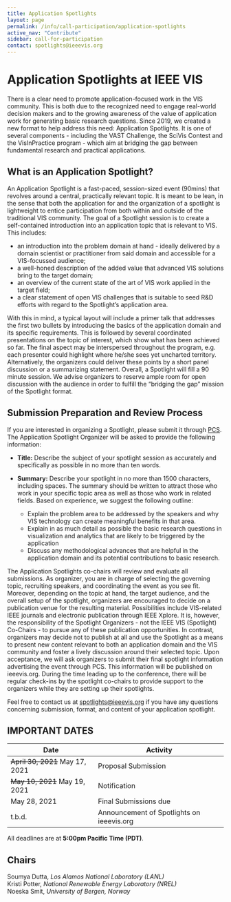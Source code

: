 ```yaml
---
title: Application Spotlights
layout: page
permalink: /info/call-participation/application-spotlights
active_nav: "Contribute"
sidebar: call-for-participation
contact: spotlights@ieeevis.org
---
```


# Application Spotlights at IEEE VIS
There is a clear need to promote application-focused work in the VIS community. This is both due to the recognized need to engage real-world decision makers and to the growing awareness of the value of application work for generating basic research questions. Since 2019, we created a new format to help address this need: Application Spotlights. It is one of several components - including the VAST Challenge, the SciVis Contest and the VisInPractice program - which aim at bridging the gap between fundamental research and practical applications.


## What is an Application Spotlight?
An Application Spotlight is a fast-paced, session-sized event (90mins) that revolves around a central, practically relevant topic. It is meant to be lean, in the sense that both the application for and the organization of a spotlight is lightweight to entice participation from both within and outside of the traditional VIS community. The goal of a Spotlight session is to create a self-contained introduction into an application topic that is relevant to VIS. This includes:

* an introduction into the problem domain at hand - ideally delivered by a domain scientist or practitioner from said domain and accessible for a VIS-focussed audience;
* a well-honed description of the added value that advanced VIS solutions bring to the target domain;
* an overview of the current state of the art of VIS work applied in the target field;
* a clear statement of open VIS challenges that is suitable to seed R&D efforts with regard to the Spotlight’s application area.

With this in mind, a typical layout will include a primer talk that addresses the first two bullets by introducing the basics of the application domain and its specific requirements. This is followed by several coordinated presentations on the topic of interest, which show what has been achieved so far. The final aspect may be interspersed throughout the program, e.g. each presenter could highlight where he/she sees yet uncharted territory. Alternatively, the organizers could deliver these points by a short panel discussion or a summarizing statement. Overall, a Spotlight will fill a 90 minute session. We advise organizers to reserve ample room for open discussion with the audience in order to fulfill the “bridging the gap” mission of the Spotlight format.

## Submission Preparation and Review Process
If you are interested in organizing a Spotlight, please submit it through [PCS](http://new.precisionconference.com/vgtc/). The Application Spotlight Organizer will be asked to provide the following information:

* **Title:** Describe the subject of your spotlight session as accurately and specifically as possible in no more than ten words.

* **Summary:** Describe your spotlight in no more than 1500 characters, including spaces. The summary should be written to attract those who work in your specific topic area as well as those who work in related fields. Based on experience, we suggest the following outline:
  * Explain the problem area to be addressed by the speakers and why VIS technology can create meaningful benefits in that area.
  * Explain in as much detail as possible the basic research questions in visualization and analytics that are likely to be triggered by the application
  * Discuss any methodological advances that are helpful in the application domain and its potential contributions to basic research.

The Application Spotlights co-chairs will review and evaluate all submissions. As organizer, you are in charge of selecting the governing topic, recruiting speakers, and coordinating the event as you see fit. Moreover, depending on the topic at hand, the target audience, and the overall setup of the spotlight, organizers are encouraged to decide on a publication venue for the resulting material. Possibilities include VIS-related IEEE journals and electronic publication through IEEE Xplore. It is, however, the responsibility of the Spotlight Organizers - not the IEEE VIS (Spotlight) Co-Chairs - to pursue any of these publication opportunities. In contrast, organizers may decide not to publish at all and use the Spotlight as a means to present new content relevant to both an application domain and the VIS community and foster a lively discussion around their selected topic. Upon acceptance, we will ask organizers to submit their final spotlight information advertising the event through PCS. This information will be published on ieeevis.org. During the time leading up to the conference, there will be regular check-ins by the spotlight co-chairs to provide support to the organizers while they are setting up their spotlights.

Feel free to contact us at spotlights@ieeevis.org if you have any questions concerning submission, format, and content of your application spotlight.

## IMPORTANT DATES


| Date | Activity |
|------|----------|
| ~~April 30, 2021~~ May 17, 2021 | Proposal Submission |
| ~~May 10, 2021~~ May 19, 2021 | Notification |
| May 28, 2021 | Final Submissions due |
| t.b.d. | Announcement of Spotlights on ieeevis.org |
      
All deadlines are at **5:00pm Pacific Time (PDT)**.

## Chairs


Soumya Dutta, *Los Alamos National Laboratory (LANL)* <br />
Kristi Potter, *National Renewable Energy Laboratory (NREL)* <br />
Noeska Smit, *University of Bergen, Norway*
